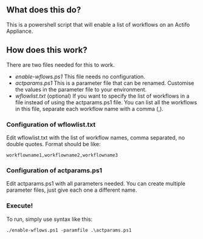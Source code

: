 ## What does this do?

This is a powershell script that will enable a list of workflows on an Actifo Appliance.

## How does this work?

There are two files needed for this to work.
* _enable-wflows.ps1_  This file needs no configuration.  
* _actparams.ps1_  This is a parameter file that can be renamed.  Customise the values in the parameter file to your environment.
* _wflowlist.txt_ (optional) If you want to specify the list of workflows in a file instead of using the actparams.ps1 file.  You can list all the workflows in this file, separate each workflow name with a comma (,).

### Configuration of wflowlist.txt
Edit wflowlist.txt with the list of workflow names, comma separated, no double quotes.  Format should be like:
```
workflowname1,workflowname2,workflowname3
```

### Configuration of actparams.ps1
Edit actparams.ps1 with all parameters needed.  You can create multiple parameter files, just give each one a different name.

### Execute!
To run, simply use syntax like this:
```
./enable-wflows.ps1 -paramfile .\actparams.ps1
```
